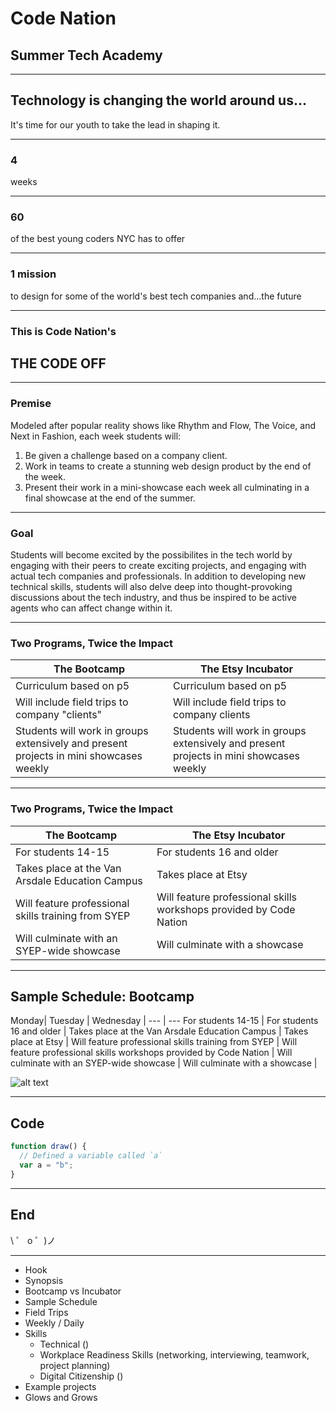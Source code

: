 # Code Nation
## Summer Tech Academy

<!--.slide: data-background="https://cdn.glitch.com/1b3d9304-305b-436e-bb33-a8bc46a8b5b0/teal-city.png" -->

---

## Technology is changing the world around us...

It's time for our youth to take the lead in shaping it.

---

### 4 
weeks



---

### 60
of the best young coders NYC has to offer



---

### 1 mission

to design for some of the world's best tech companies and...the future

---

###  This is Code Nation's 

## THE CODE OFF


  <!-- .slide: data-background="#FFA67D" -->

---

### Premise 

Modeled after popular reality shows like Rhythm and Flow, The Voice, and Next in Fashion, each week students will:

1. Be given a challenge based on a company client.
2. Work in teams to create a stunning web design product by the end of the week.
3. Present their work in a mini-showcase each week all culminating in a final showcase at the end of the summer.

---

### Goal

Students will become excited by the possibilites in the tech world by engaging with their peers to create exciting projects, and engaging with actual tech companies and professionals. In addition to developing new technical skills, students will also delve deep into thought-provoking discussions about the tech industry, and thus be inspired to be active agents who can affect change within it.

---

### Two Programs, Twice the Impact


The Bootcamp | The Etsy Incubator
--- | --- 
Curriculum based on p5 | Curriculum based on p5 |
Will include field trips to company "clients" | Will include field trips to company clients |
Students will work in groups extensively and present projects in mini showcases weekly | Students will work in groups extensively and present projects in mini showcases weekly |



<!-- .slide: data-background="#00D4FD" -->


---

### Two Programs, Twice the Impact

The Bootcamp | The Etsy Incubator
--- | --- 
For students 14-15 | For students 16 and older |
Takes place at the Van Arsdale Education Campus | Takes place at Etsy |
Will feature professional skills training from SYEP | Will feature professional skills workshops provided by Code Nation |
Will culminate with an SYEP-wide showcase | Will culminate with a showcase |

    




<!-- .slide: data-background="#00D4FD" -->

---

## Sample Schedule: Bootcamp

Monday| Tuesday | Wednesday | 
--- | --- 
For students 14-15 | For students 16 and older |
Takes place at the Van Arsdale Education Campus | Takes place at Etsy |
Will feature professional skills training from SYEP | Will feature professional skills workshops provided by Code Nation |
Will culminate with an SYEP-wide showcase | Will culminate with a showcase |


![alt text](https://codenation.org/wp-content/uploads/2018/09/hero-home.png)

---

<!-- .slide: data-background="#fee975" -->

## Code

```javascript
function draw() {
  // Defined a variable called `a`
  var a = "b";
}
```

---

<!-- .slide: data-background="#00FECD" -->

## End

\ ゜ o ゜)ノ

---

<!-- .slide: data-background="https://media3.giphy.com/media/5Zesu5VPNGJlm/source.gif" -->

- Hook
- Synopsis
- Bootcamp vs Incubator 
- Sample Schedule
- Field Trips 
- Weekly / Daily
- Skills
   - Technical ()
   - Workplace Readiness Skills (networking, interviewing, teamwork, project planning)
   - Digital Citizenship ()
- Example projects
- Glows and Grows